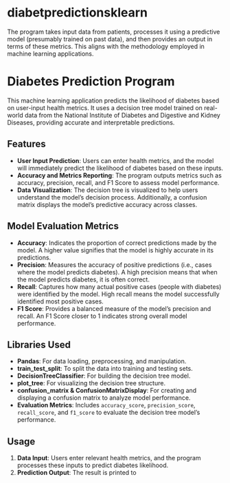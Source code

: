 # diabetpredictionsklearn
The program takes input data from patients, processes it using a predictive model (presumably trained on past data), and then provides an output in terms of these metrics. This aligns with the methodology employed in machine learning applications.

# Diabetes Prediction Program

This machine learning application predicts the likelihood of diabetes based on user-input health metrics. It uses a decision tree model trained on real-world data from the National Institute of Diabetes and Digestive and Kidney Diseases, providing accurate and interpretable predictions.

## Features
- **User Input Prediction**: Users can enter health metrics, and the model will immediately predict the likelihood of diabetes based on these inputs.
- **Accuracy and Metrics Reporting**: The program outputs metrics such as accuracy, precision, recall, and F1 Score to assess model performance.
- **Data Visualization**: The decision tree is visualized to help users understand the model’s decision process. Additionally, a confusion matrix displays the model’s predictive accuracy across classes.

## Model Evaluation Metrics
- **Accuracy**: Indicates the proportion of correct predictions made by the model. A higher value signifies that the model is highly accurate in its predictions.
- **Precision**: Measures the accuracy of positive predictions (i.e., cases where the model predicts diabetes). A high precision means that when the model predicts diabetes, it is often correct.
- **Recall**: Captures how many actual positive cases (people with diabetes) were identified by the model. High recall means the model successfully identified most positive cases.
- **F1 Score**: Provides a balanced measure of the model’s precision and recall. An F1 Score closer to 1 indicates strong overall model performance.

## Libraries Used
- **Pandas**: For data loading, preprocessing, and manipulation.
- **train_test_split**: To split the data into training and testing sets.
- **DecisionTreeClassifier**: For building the decision tree model.
- **plot_tree**: For visualizing the decision tree structure.
- **confusion_matrix & ConfusionMatrixDisplay**: For creating and displaying a confusion matrix to analyze model performance.
- **Evaluation Metrics**: Includes `accuracy_score`, `precision_score`, `recall_score`, and `f1_score` to evaluate the decision tree model’s performance.

## Usage
1. **Data Input**: Users enter relevant health metrics, and the program processes these inputs to predict diabetes likelihood.
2. **Prediction Output**: The result is printed to
